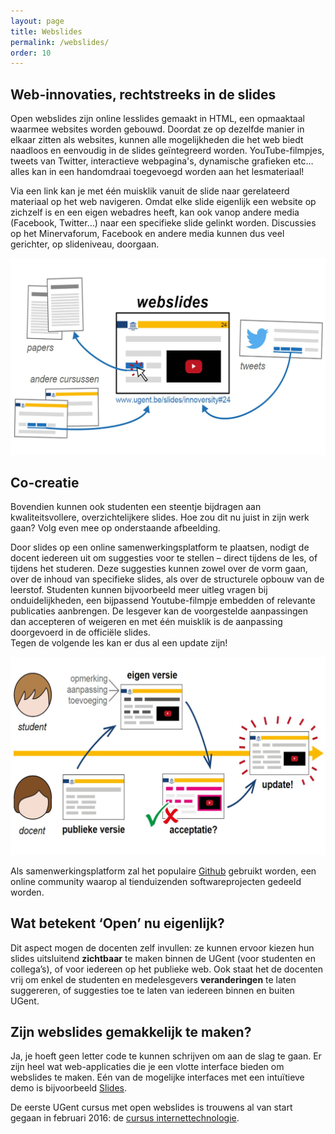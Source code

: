 ```yaml
---
layout: page
title: Webslides
permalink: /webslides/
order: 10
---
```

Web-innovaties, rechtstreeks in de slides
------------

Open webslides zijn online lesslides gemaakt in HTML, een opmaaktaal waarmee websites worden gebouwd. 
Doordat ze op dezelfde manier in elkaar zitten als websites, kunnen alle mogelijkheden die het web biedt naadloos en 
eenvoudig in de slides geïntegreerd worden. 
YouTube-filmpjes, tweets van Twitter, interactieve webpagina's, dynamische grafieken etc… alles kan in een 
handomdraai toegevoegd worden aan het lesmateriaal! 

Via een link kan je met één muisklik vanuit de slide naar gerelateerd materiaal op het web navigeren.
Omdat elke slide eigenlijk een website op zichzelf is en een eigen webadres heeft, 
kan ook vanop andere media (Facebook, Twitter…) naar een specifieke slide gelinkt worden. 
Discussies op het Minervaforum, Facebook en andere media kunnen dus veel gerichter, op slideniveau, doorgaan.

<img src="/../images/OverviewDesign.jpg" alt="" style="width: 740px;">

Co-creatie
------------

Bovendien kunnen ook studenten een steentje bijdragen aan kwaliteitsvollere, overzichtelijkere slides. 
Hoe zou dit nu juist in zijn werk gaan? Volg even mee op onderstaande afbeelding.

Door slides op een online samenwerkingsplatform te plaatsen, nodigt de docent iedereen uit om suggesties 
voor te stellen – direct tijdens de les, of tijdens het studeren. Deze suggesties kunnen zowel over de vorm gaan, 
over de inhoud van specifieke slides, als over de structurele opbouw van de leerstof. Studenten kunnen bijvoorbeeld
meer uitleg vragen bij onduidelijkheden, een bijpassend Youtube-filmpje embedden of relevante publicaties aanbrengen. 
De lesgever kan de voorgestelde aanpassingen dan accepteren of weigeren en 
met één muisklik is de aanpassing doorgevoerd in de officiële slides.  
Tegen de volgende les kan er dus al een update zijn!

<img src="/../images/OverviewDesign2.jpg" alt="Drawing" style="width: 740px;"/>

Als samenwerkingsplatform zal het populaire [Github](https://www.github.com "Github Homepage") 
gebruikt worden, een online community waarop al tienduizenden softwareprojecten gedeeld worden. 

Wat betekent ‘Open’ nu eigenlijk?
------------

Dit aspect mogen de docenten zelf invullen: 
ze kunnen ervoor kiezen hun slides uitsluitend **zichtbaar** te maken binnen de UGent 
(voor studenten en collega’s), of voor iedereen op het publieke web. 
Ook staat het de docenten vrij om enkel de studenten en medelesgevers **veranderingen** te laten suggereren, 
of suggesties toe te laten van iedereen binnen en buiten UGent. 

Zijn webslides gemakkelijk te maken?
------------

Ja, je hoeft geen letter code te kunnen schrijven om aan de slag te gaan.
Er zijn heel wat web-applicaties die je een vlotte interface bieden om webslides te maken. 
Eén van de mogelijke interfaces met een intuïtieve demo is bijvoorbeeld [Slides](https://slides.com/).

De eerste UGent cursus met open webslides is trouwens al van start gegaan in februari 2016: de [cursus internettechnologie](http://rubenverborgh.github.io/WebFundamentals/#).
